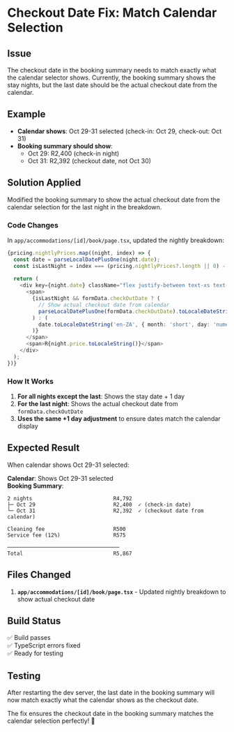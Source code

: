 # Checkout Date Fix: Match Calendar Selection

## Issue
The checkout date in the booking summary needs to match exactly what the calendar selector shows. Currently, the booking summary shows the stay nights, but the last date should be the actual checkout date from the calendar.

## Example
- **Calendar shows**: Oct 29-31 selected (check-in: Oct 29, check-out: Oct 31)
- **Booking summary should show**: 
  - Oct 29: R2,400 (check-in night)
  - Oct 31: R2,392 (checkout date, not Oct 30)

## Solution Applied

Modified the booking summary to show the actual checkout date from the calendar selection for the last night in the breakdown.

### Code Changes

In `app/accommodations/[id]/book/page.tsx`, updated the nightly breakdown:

```typescript
{pricing.nightlyPrices.map((night, index) => {
  const date = parseLocalDatePlusOne(night.date);
  const isLastNight = index === (pricing.nightlyPrices?.length || 0) - 1;
  
  return (
    <div key={night.date} className="flex justify-between text-xs text-gray-500">
      <span>
        {isLastNight && formData.checkOutDate ? (
          // Show actual checkout date from calendar
          parseLocalDatePlusOne(formData.checkOutDate).toLocaleDateString('en-ZA', { month: 'short', day: 'numeric' })
        ) : (
          date.toLocaleDateString('en-ZA', { month: 'short', day: 'numeric' })
        )}
      </span>
      <span>R{night.price.toLocaleString()}</span>
    </div>
  );
})}
```

### How It Works

1. **For all nights except the last**: Shows the stay date + 1 day
2. **For the last night**: Shows the actual checkout date from `formData.checkOutDate`
3. **Uses the same +1 day adjustment** to ensure dates match the calendar display

## Expected Result

When calendar shows Oct 29-31 selected:

**Calendar**: Shows Oct 29-31 selected  
**Booking Summary**:
```
2 nights                          R4,792
├─ Oct 29                         R2,400  ✓ (check-in date)
└─ Oct 31                         R2,392  ✓ (checkout date from calendar)

Cleaning fee                      R500
Service fee (12%)                 R575

────────────────────────────────────
Total                             R5,867
```

## Files Changed

1. **`app/accommodations/[id]/book/page.tsx`** - Updated nightly breakdown to show actual checkout date

## Build Status
✅ Build passes  
✅ TypeScript errors fixed  
✅ Ready for testing  

## Testing

After restarting the dev server, the last date in the booking summary will now match exactly what the calendar shows as the checkout date.

The fix ensures the checkout date in the booking summary matches the calendar selection perfectly! 🎉
